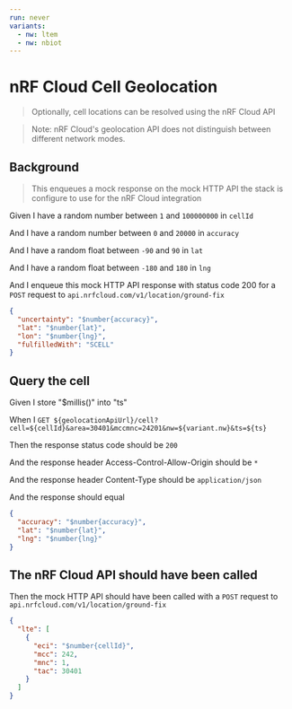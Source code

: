 ```yaml
---
run: never
variants:
  - nw: ltem
  - nw: nbiot
---
```


# nRF Cloud Cell Geolocation

> Optionally, cell locations can be resolved using the nRF Cloud API

> Note: nRF Cloud's geolocation API does not distinguish between different
> network modes.

## Background

> This enqueues a mock response on the mock HTTP API the stack is configure to
> use for the nRF Cloud integration

Given I have a random number between `1` and `100000000` in `cellId`

And I have a random number between `0` and `20000` in `accuracy`

And I have a random float between `-90` and `90` in `lat`

And I have a random float between `-180` and `180` in `lng`

And I enqueue this mock HTTP API response with status code 200 for a `POST`
request to `api.nrfcloud.com/v1/location/ground-fix`

```json
{
  "uncertainty": "$number{accuracy}",
  "lat": "$number{lat}",
  "lon": "$number{lng}",
  "fulfilledWith": "SCELL"
}
```

## Query the cell

Given I store "$millis()" into "ts"

When I
`GET ${geolocationApiUrl}/cell?cell=${cellId}&area=30401&mccmnc=24201&nw=${variant.nw}&ts=${ts}`

Then the response status code should be `200`

And the response header Access-Control-Allow-Origin should be `*`

And the response header Content-Type should be `application/json`

And the response should equal

```json
{
  "accuracy": "$number{accuracy}",
  "lat": "$number{lat}",
  "lng": "$number{lng}"
}
```

## The nRF Cloud API should have been called

Then the mock HTTP API should have been called with a `POST` request to
`api.nrfcloud.com/v1/location/ground-fix`

```json
{
  "lte": [
    {
      "eci": "$number{cellId}",
      "mcc": 242,
      "mnc": 1,
      "tac": 30401
    }
  ]
}
```

